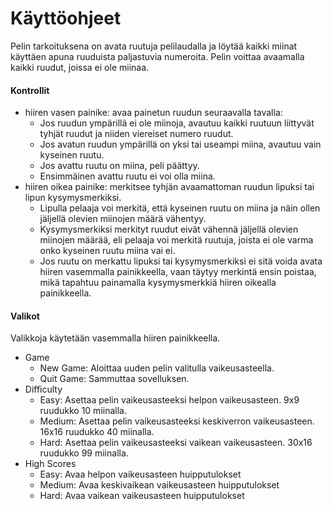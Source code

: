 # Käyttöohjeet
Pelin tarkoituksena on avata ruutuja pelilaudalla ja löytää kaikki miinat käyttäen apuna ruuduista paljastuvia numeroita. Pelin voittaa
avaamalla kaikki ruudut, joissa ei ole miinaa. 

#### Kontrollit
- hiiren vasen painike: avaa painetun ruudun seuraavalla tavalla:
  - Jos ruudun ympärillä ei ole miinoja, avautuu kaikki ruutuun liittyvät tyhjät ruudut ja niiden viereiset numero ruudut.
  - Jos avatun ruudun ympärillä on yksi tai useampi miina, avautuu vain kyseinen ruutu.
  - Jos avattu ruutu on miina, peli päättyy.
  - Ensimmäinen avattu ruutu ei voi olla miina.
- hiiren oikea painike: merkitsee tyhjän avaamattoman ruudun lipuksi tai lipun kysymysmerkiksi. 
  - Lipulla pelaaja voi merkitä, että kyseinen ruutu on miina ja näin ollen jäljellä olevien miinojen määrä vähentyy. 
  - Kysymysmerkiksi merkityt ruudut eivät vähennä jäljellä olevien miinojen määrää, eli pelaaja voi merkitä ruutuja, 
  joista ei ole varma onko kyseinen ruutu miina vai ei. 
  - Jos ruutu on merkattu lipuksi tai kysymysmerkiksi ei sitä voida avata hiiren vasemmalla painikkeella, vaan täytyy merkintä ensin poistaa, mikä tapahtuu painamalla
kysymysmerkkiä hiiren oikealla painikkeella.

#### Valikot
Valikkoja käytetään vasemmalla hiiren painikkeella.
- Game
  - New Game: Aloittaa uuden pelin valitulla vaikeusasteella.
  - Quit Game: Sammuttaa sovelluksen.
- Difficulty
  - Easy: Asettaa pelin vaikeusasteeksi helpon vaikeusasteen. 9x9 ruudukko 10 miinalla.
  - Medium: Asettaa pelin vaikeusasteeksi keskiverron vaikeusasteen. 16x16 ruudukko 40 miinalla.
  - Hard: Asettaa pelin vaikeusasteeksi vaikean vaikeusasteen. 30x16 ruudukko 99 miinalla.
- High Scores
  - Easy: Avaa helpon vaikeusasteen huipputulokset
  - Medium: Avaa keskivaikean vaikeusasteen huipputulokset
  - Hard: Avaa vaikean vaikeusasteen huipputulokset
